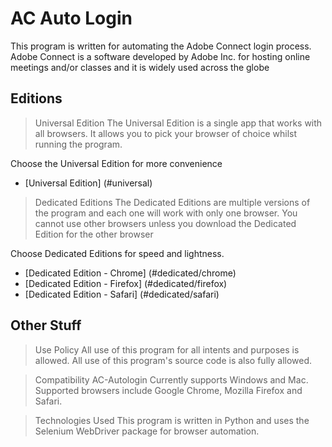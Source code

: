 # AC Auto Login
This program is written for automating the Adobe Connect login process. Adobe Connect is a software developed by Adobe Inc. for hosting online meetings and/or classes and it is widely used across the globe

## Editions
> Universal Edition
The Universal Edition is a single app that works with all browsers. It allows you to pick your browser of choice whilst running the program.

Choose the Universal Edition for more convenience

- [Universal Edition] (#universal)

> Dedicated Editions
The Dedicated Editions are multiple versions of the program and each one will work with only one browser. You cannot use other browsers unless you download the Dedicated Edition for the other browser

Choose Dedicated Editions for speed and lightness.

- [Dedicated Edition - Chrome] (#dedicated/chrome)
- [Dedicated Edition - Firefox] (#dedicated/firefox)
- [Dedicated Edition - Safari] (#dedicated/safari)

## Other Stuff
> Use Policy
All use of this program for all intents and purposes is allowed. All use of this program's source code is also fully allowed.

> Compatibility
AC-Autologin Currently supports Windows and Mac. Supported browsers include Google Chrome, Mozilla Firefox and Safari.

> Technologies Used
This program is written in Python and uses the Selenium WebDriver package for browser automation.

